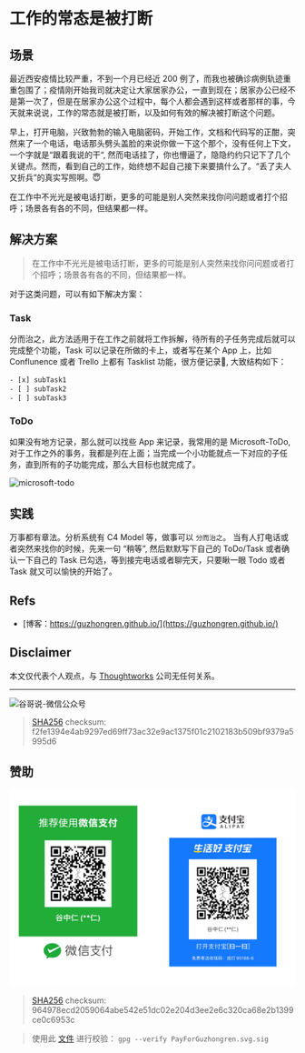 # 工作的常态是被打断

## 场景

最近西安疫情比较严重，不到一个月已经近 200 例了，而我也被确诊病例轨迹重重包围了；疫情刚开始我司就决定让大家居家办公，一直到现在；居家办公已经不是第一次了，但是在居家办公这个过程中，每个人都会遇到这样或者那样的事，今天就来说说，工作的常态就是被打断，以及如何有效的解决被打断这个问题。

早上，打开电脑，兴致勃勃的输入电脑密码，开始工作，文档和代码写的正酣，突然来了一个电话，电话那头劈头盖脸的来说你做一下这个那个，没有任何上下文，一个字就是“跟着我说的干“, 然而电话挂了，你也懵逼了，隐隐约约只记下了几个关键点。然而，看到自己的工作，始终想不起自己接下来要搞什么了。“丢了夫人又折兵”的真实写照啊。😇

在工作中不光光是被电话打断，更多的可能是别人突然来找你问问题或者打个招呼；场景各有各的不同，但结果都一样。

## 解决方案

> 在工作中不光光是被电话打断，更多的可能是别人突然来找你问问题或者打个招呼；场景各有各的不同，但结果都一样。

对于这类问题，可以有如下解决方案：

### Task

分而治之，此方法适用于在工作之前就将工作拆解，待所有的子任务完成后就可以完成整个功能，Task 可以记录在所做的卡上，或者写在某个 App 上，比如 Conflunence 或者 Trello 上都有 Tasklist 功能，很方便记录📝, 大致结构如下：

```todo
- [x] subTask1
- [ ] subTask2
- [ ] subTask3
```

### ToDo

如果没有地方记录，那么就可以找些 App 来记录，我常用的是 Microsoft-ToDo, 对于工作之外的事务，我都是列在上面；当完成一个小功能就点一下对应的子任务，直到所有的子功能完成，那么大目标也就完成了。

![microsoft-todo](https://cdn.jsdelivr.net/gh/guzhongren/data-hosting@main/Microsoft-ToDo/microsoft-todo.4ir7qvpwrw20.png)

## 实践

万事都有章法。分析系统有 C4 Model 等，做事可以 `分而治之`。
当有人打电话或者突然来找你的时候，先来一句 “稍等”, 然后默默写下自己的 ToDo/Task 或者确认一下自己的 Task 已勾选，等到接完电话或者聊完天，只要瞅一眼 Todo 或者 Task 就又可以愉快的开始了。

## Refs

* [博客：https://guzhongren.github.io/](https://guzhongren.github.io/)

## Disclaimer

本文仅代表个人观点，与 [Thoughtworks](https://www.Thoughtworks.com/) 公司无任何关系。

----
![谷哥说-微信公众号](https://cdn.jsdelivr.net/gh/guzhongren/data-hosting@master/20210819/wechat.ae9zxgscqcg.png)
> [SHA256](https://emn178.github.io/online-tools/sha256_checksum.html) checksum: f2fe1394e4ab9297ed69ff73ac32e9ac1375f01c2102183b509bf9379a5995d6

## 赞助

![PayForGuzhongren](/images/pay/PayForGuzhongren.svg)
> [SHA256](https://emn178.github.io/online-tools/sha256_checksum.html) checksum: 964978ecd2059064abe542e51dc02e204d3ee2e6c320ca68e2b1399ce0c6953c

> 使用此 [文件](https://guzhongren.github.io/images/pay/payforguzhongren.svg.sig) 进行校验： `gpg --verify PayForGuzhongren.svg.sig`

